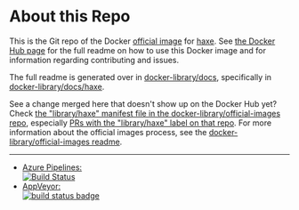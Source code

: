 # About this Repo

This is the Git repo of the Docker [official image](https://docs.docker.com/docker-hub/official_repos/) for [haxe](https://registry.hub.docker.com/_/haxe/). See [the Docker Hub page](https://registry.hub.docker.com/_/haxe/) for the full readme on how to use this Docker image and for information regarding contributing and issues.

The full readme is generated over in [docker-library/docs](https://github.com/docker-library/docs), specifically in [docker-library/docs/haxe](https://github.com/docker-library/docs/tree/master/haxe).

See a change merged here that doesn't show up on the Docker Hub yet? Check [the "library/haxe" manifest file in the docker-library/official-images repo](https://github.com/docker-library/official-images/blob/master/library/haxe), especially [PRs with the "library/haxe" label on that repo](https://github.com/docker-library/official-images/labels/library%2Fhaxe). For more information about the official images process, see the [docker-library/official-images readme](https://github.com/docker-library/official-images/blob/master/README.md).

---

-	[Azure Pipelines:  
	![Build Status](https://dev.azure.com/HaxeFoundation/GitHubPublic/_apis/build/status/HaxeFoundation.docker-library-haxe?branchName=master)](https://dev.azure.com/HaxeFoundation/GitHubPublic/_build/latest?definitionId=5&branchName=master)
-	[AppVeyor:  
	![build status badge](https://ci.appveyor.com/api/projects/status/github/HaxeFoundation/docker-library-haxe?branch=master&svg=true)](https://ci.appveyor.com/project/HaxeFoundation/docker-library-haxe/)

<!-- THIS FILE IS GENERATED BY https://github.com/docker-library/docs/blob/master/generate-repo-stub-readme.sh -->
